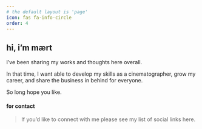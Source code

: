 ```yaml
---
# the default layout is 'page'
icon: fas fa-info-circle
order: 4
---
```


## hi, i’m mært

I’ve been sharing my works and thoughts here overall. 

In that time, I want able to develop my skills as a cinematographer, grow my career, and share the business in behind for everyone.

So long hope you like.

#### for contact
> If you’d like to connect with me please see my list of social links here.
